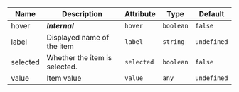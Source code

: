 <!--
SPDX-FileCopyrightText: 2022 Siemens AG

SPDX-License-Identifier: MIT
-->

| Name       | Description                   | Attribute        | Type                                      | Default             |
|------------|-------------------------------|------------------|-------------------------------------------|---------------------|
|hover| ***Internal*** | `hover` | `boolean` | `false` |
|label| Displayed name of the item | `label` | `string` | `undefined` |
|selected| Whether the item is selected. | `selected` | `boolean` | `false` |
|value| Item value | `value` | `any` | `undefined` |
